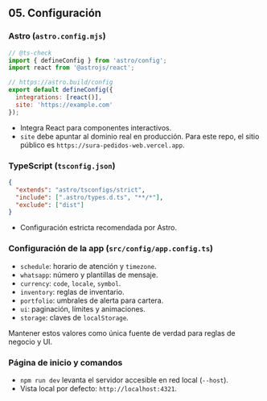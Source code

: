## 05. Configuración

### Astro (`astro.config.mjs`)
```js
// @ts-check
import { defineConfig } from 'astro/config';
import react from '@astrojs/react';

// https://astro.build/config
export default defineConfig({
  integrations: [react()],
  site: 'https://example.com'
});
```
- Integra React para componentes interactivos.
- `site` debe apuntar al dominio real en producción. Para este repo, el sitio público es `https://sura-pedidos-web.vercel.app`.

### TypeScript (`tsconfig.json`)
```json
{
  "extends": "astro/tsconfigs/strict",
  "include": [".astro/types.d.ts", "**/*"],
  "exclude": ["dist"]
}
```
- Configuración estricta recomendada por Astro.

### Configuración de la app (`src/config/app.config.ts`)
- `schedule`: horario de atención y `timezone`.
- `whatsapp`: número y plantillas de mensaje.
- `currency`: `code`, `locale`, `symbol`.
- `inventory`: reglas de inventario.
- `portfolio`: umbrales de alerta para cartera.
- `ui`: paginación, límites y animaciones.
- `storage`: claves de `localStorage`.

Mantener estos valores como única fuente de verdad para reglas de negocio y UI.

### Página de inicio y comandos
- `npm run dev` levanta el servidor accesible en red local (`--host`).
- Vista local por defecto: `http://localhost:4321`.


